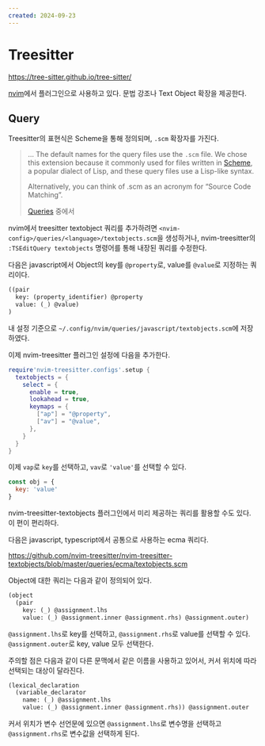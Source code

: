 ```yaml
---
created: 2024-09-23
---
```

# Treesitter

https://tree-sitter.github.io/tree-sitter/

[nvim](/docs/wiki/vim.md)에서 플러그인으로 사용하고 있다.
문법 강조나 Text Object 확장을 제공한다.

## Query

Treesitter의 표현식은 Scheme을 통해 정의되며, `.scm` 확장자를 가진다.

> ... The default names for the query files use the `.scm` file. We chose this extension because it commonly used for files written in [Scheme](https://en.wikipedia.org/wiki/Scheme_%28programming_language%29), a popular dialect of Lisp, and these query files use a Lisp-like syntax.
>
> Alternatively, you can think of .scm as an acronym for “Source Code Matching”.
> 
> [Queries](https://tree-sitter.github.io/tree-sitter/syntax-highlighting#queries) 중에서

nvim에서 treesitter textobject 쿼리를 추가하려면 `<nvim-config>/queries/<language>/textobjects.scm`을 생성하거나,
nvim-treesitter의 `:TSEditQuery textobjects` 명령어를 통해 내장된 쿼리를 수정한다.

다음은 javascript에서 Object의 key를 `@property`로, value를 `@value`로 지정하는 쿼리이다.

```Scheme
((pair
  key: (property_identifier) @property
  value: (_) @value)
)
```

내 설정 기준으로 `~/.config/nvim/queries/javascript/textobjects.scm`에 저장하였다.

이제 nvim-treesitter 플러그인 설정에 다음을 추가한다.

```lua
require'nvim-treesitter.configs'.setup {
  textobjects = {
    select = {
      enable = true,
      lookahead = true,
      keymaps = {
        ["ap"] = "@property",
        ["av"] = "@value",
      },
    }
  }
}
```

이제 `vap`로 `key`를 선택하고, `vav`로 `'value'`를 선택할 수 있다.

```javascript
const obj = {
  key: 'value'
}
```

nvim-treesitter-textobjects 플러그인에서 미리 제공하는 쿼리를 활용할 수도 있다. 이 편이 편리하다.

다음은 javascript, typescript에서 공통으로 사용하는 ecma 쿼리다.

https://github.com/nvim-treesitter/nvim-treesitter-textobjects/blob/master/queries/ecma/textobjects.scm

Object에 대한 쿼리는 다음과 같이 정의되어 있다.

```Scheme
(object
  (pair
    key: (_) @assignment.lhs
    value: (_) @assignment.inner @assignment.rhs) @assignment.outer)
```

`@assignment.lhs`로 key를 선택하고, `@assignment.rhs`로 value를 선택할 수 있다.
`@assignment.outer`로 key, value 모두 선택한다.

주의할 점은 다음과 같이 다른 문맥에서 같은 이름을 사용하고 있어서, 커서 위치에 따라 선택되는 대상이 달라진다.

```Scheme
(lexical_declaration
  (variable_declarator
    name: (_) @assignment.lhs
    value: (_) @assignment.inner @assignment.rhs)) @assignment.outer
```

커서 위치가 변수 선언문에 있으면 `@assignment.lhs`로 변수명을 선택하고 `@assignment.rhs`로 변수값을 선택하게 된다.
